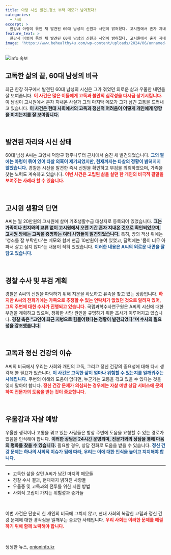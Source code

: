 ```yaml
---
title: 아령 시신 발견…청소 부탁 메모가 남겨졌다!
categories:
  - 사회
excerpt: >
  한강서 아령이 묶인 채 발견된 60대 남성의 신원과 사연이 밝혀졌다. 고시원에서 혼자 지내며 남긴 메모와 현금, 그리고 우울한 고백이 충격을 안긴다. 그의 죽음은 단순사망이 아닐지도 모른다!
feature_text: >
  한강서 아령이 묶인 채 발견된 60대 남성의 신원과 사연이 밝혀졌다. 고시원에서 혼자 지내며 남긴 메모와 현금, 그리고 우울한 고백이 충격을 안긴다. 그의 죽음은 단순사망이 아닐지도 모른다!
image: 'https://www.behealthy4u.com/wp-content/uploads/2024/06/unnamed-file.png'
---
```


<p><img src="https://www.behealthy4u.com/wp-content/uploads/2024/06/unnamed-file.png" alt="info 속보" /></p>

<h2 data-ke-size="size26">고독한 삶의 끝, 60대 남성의 비극</h2> 

<p data-ke-size="size16">최근 한강 하구에서 발견된 60대 남성의 시신은 그가 겪었던 외로운 삶과 우울한 내면을 잘 보여줍니다. <b><span style="color: #ee2323;">이 사건은 많은 이들에게 고독과 불안의 심각성을 다시금 상기시킵니다.</span></b> 이 남성이 고시원에서 혼자 지내온 사실과 그의 마지막 메모가 그가 남긴 고통을 드러내고 있습니다. <b><span style="background-color: #21538527;">이 사건은 현대 사회에서의 고독과 정신적 어려움이 어떻게 개인에게 영향을 미치는지를 잘 보여줍니다.</span></b> </p>

<p data-ke-size="size16">&nbsp;</p>

<h2 data-ke-size="size26">발견된 자리와 시신 상태</h2> 

<p data-ke-size="size16">60대 남성 A씨는 고양시 덕양구 행주나루터 근처에서 숨진 채 발견되었습니다. <b><span style="color: #1a5490;">그의 팔에는 아령이 묶여 있어 타살 의혹이 제기되었지만, 현재까지는 타살의 정황이 밝혀지지 않았습니다.</span></b> 경찰은 시신을 발견한 즉시 신원을 확인하고 부검을 의뢰하였으며, 가족을 찾는 노력도 계속하고 있습니다. <b><span style="color: #ee2323;">이번 사건은 고립된 삶을 살던 한 개인의 비극적 결말을 보여주는 사례라 할 수 있습니다.</span></b></p>

<p data-ke-size="size16">&nbsp;</p>

<h2 data-ke-size="size26">고시원 생활의 단면</h2> 

<p data-ke-size="size16">A씨는 월 20만원의 고시원에 살며 기초생활수급 대상자로 등록되어 있었습니다. <b><span style="background-color: #21538527;">그는 가족이나 친지와의 교류 없이 고시원에서 오랜 기간 혼자 지내온 것으로 확인되었으며, 고시원 방에는 고독을 증명하는 여러 사항들이 발견되었습니다.</span></b> 특히, 방의 책상 위에는 '청소를 잘 부탁한다'는 메모와 함께 현금 10만원이 놓여 있었고, 달력에는 '몸이 너무 아파서 살고 싶지 않다'는 내용이 적혀 있었습니다. <b><span style="color: #1a5490;">이러한 내용은 A씨의 외로운 내면을 잘 담고 있습니다.</span></b> </p>

<p data-ke-size="size16">&nbsp;</p>

<h2 data-ke-size="size26">경찰 수사 및 부검 계획</h2> 

<p data-ke-size="size16">경찰은 A씨의 신원을 파악하기 위해 지문을 확보하고 유족을 찾고 있는 상황입니다. <b><span style="color: #ee2323;">하지만 A씨의 전화기에는 가족으로 추정할 수 있는 연락처가 없었던 것으로 알려져 있어, 그의 주변에 대한 수사가 진행되고 있습니다.</span></b> 국립과학수사연구원은 A씨의 시신에 대한 부검을 계획하고 있으며, 정확한 사망 원인을 규명하기 위한 조사가 이루어지고 있습니다. <b><span style="background-color: #21538527;">경찰 측은 "고인이 최근 지병으로 힘들어했다는 정황이 발견되었다"며 수사의 필요성을 강조했습니다.</span></b> </p>

<p data-ke-size="size16">&nbsp;</p>

<h2 data-ke-size="size26">고독과 정신 건강의 이슈</h2> 

<p data-ke-size="size16">A씨의 비극에서 우리는 사회와 개인의 고독, 그리고 정신 건강의 중요성에 대해 다시 생각해 볼 필요가 있습니다. <b><span style="color: #1a5490;">이 사건은 고독한 삶이 얼마나 위험할 수 있는지를 일깨워주는 사례입니다.</span></b> 주변의 이해와 도움이 없다면, 누군가는 고통을 겪고 있을 수 있다는 것을 잊지 말아야 합니다. <b><span style="color: #ee2323;">정신 건강 문제가 의심되는 경우에는 자살 예방 상담 서비스에 문의하여 전문가의 도움을 받는 것이 중요합니다.</span></b> </p>

<p data-ke-size="size16">&nbsp;</p>

<h2 data-ke-size="size26">우울감과 자살 예방</h2> 

<p data-ke-size="size16">우울한 생각이나 고통을 겪고 있는 사람들은 항상 주변에 도움을 요청할 수 있는 경로가 있음을 인식해야 합니다. <b><span style="background-color: #21538527;">이러한 상담은 24시간 운영되며, 전문가와의 상담을 통해 마음의 평화를 찾을 수 있습니다.</span></b> 필요할 경우, 상담 전화로 도움을 받을 수 있습니다. <b><span style="color: #1a5490;">정신 건강 문제는 하나의 사회적 이슈가 됨에 따라, 우리는 이에 대한 인식을 높이고 지지해야 합니다.</span></b></p>

<hr>

<ul>
    <li>고독한 삶을 살던 A씨가 남긴 마지막 메모들</li>
    <li>경찰 수사 결과, 현재까지 밝혀진 사항들</li>
    <li>우울증 및 고독과의 전투를 위한 지원 방법</li>
    <li>사회적 고립이 가지는 위험성과 증거들</li>
</ul>

<p data-ke-size="size16">&nbsp;</p>

<p data-ke-size="size16">이번 사건은 단순히 한 개인의 비극에 그치지 않고, 현대 사회의 복잡한 고립과 정신 건강 문제에 대한 경각심을 일깨우는 중요한 사례입니다. <b><span style="color: #ee2323;">우리 사회는 이러한 문제를 해결하기 위해 함께 노력해야 합니다.</span></b></p>

<p data-ke-size="size16">&nbsp;</p>
생생한 뉴스, <a href="https://onioninfo.kr" rel="dofollow">onioninfo.kr</a>


